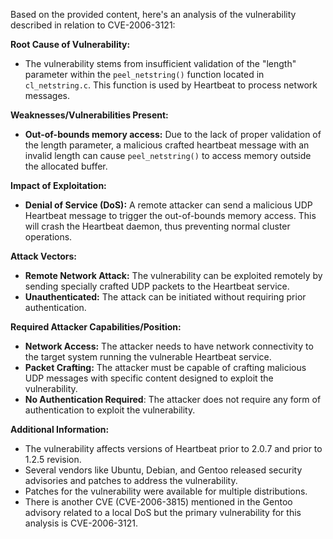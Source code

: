 Based on the provided content, here's an analysis of the vulnerability described in relation to CVE-2006-3121:

**Root Cause of Vulnerability:**
- The vulnerability stems from insufficient validation of the "length" parameter within the `peel_netstring()` function located in `cl_netstring.c`. This function is used by Heartbeat to process network messages.

**Weaknesses/Vulnerabilities Present:**
- **Out-of-bounds memory access:** Due to the lack of proper validation of the length parameter, a malicious crafted heartbeat message with an invalid length can cause `peel_netstring()` to access memory outside the allocated buffer.

**Impact of Exploitation:**
- **Denial of Service (DoS):** A remote attacker can send a malicious UDP Heartbeat message to trigger the out-of-bounds memory access. This will crash the Heartbeat daemon, thus preventing normal cluster operations.

**Attack Vectors:**
- **Remote Network Attack:** The vulnerability can be exploited remotely by sending specially crafted UDP packets to the Heartbeat service.
- **Unauthenticated:** The attack can be initiated without requiring prior authentication.

**Required Attacker Capabilities/Position:**
- **Network Access:** The attacker needs to have network connectivity to the target system running the vulnerable Heartbeat service.
- **Packet Crafting:** The attacker must be capable of crafting malicious UDP messages with specific content designed to exploit the vulnerability.
- **No Authentication Required**: The attacker does not require any form of authentication to exploit the vulnerability.

**Additional Information:**
- The vulnerability affects versions of Heartbeat prior to 2.0.7 and prior to 1.2.5 revision.
- Several vendors like Ubuntu, Debian, and Gentoo released security advisories and patches to address the vulnerability.
- Patches for the vulnerability were available for multiple distributions.
- There is another CVE (CVE-2006-3815) mentioned in the Gentoo advisory related to a local DoS but the primary vulnerability for this analysis is CVE-2006-3121.